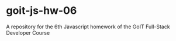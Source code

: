 # goit-js-hw-06
A repository for the 6th Javascript homework of the GoIT Full-Stack Developer Course
